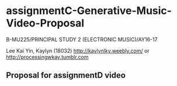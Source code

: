 # assignmentC-Generative-Music-Video-Proposal

B-MU225/PRINCIPAL STUDY 2 (ELECTRONIC MUSIC)/AY16-17

Lee Kai Yin, Kaylyn (18032)
http://kaylynlky.weebly.com/ or http://processingwkay.tumblr.com

## Proposal for assignmentD video


